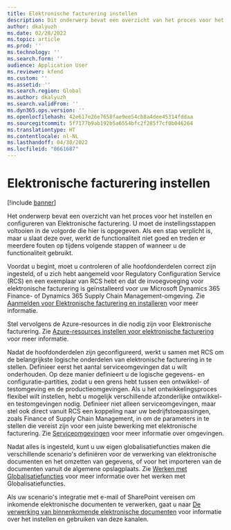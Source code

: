 ```yaml
---
title: Elektronische facturering instellen
description: Dit onderwerp bevat een overzicht van het proces voor het instellen en configureren van Elektronische facturering.
author: dkalyuzh
ms.date: 02/28/2022
ms.topic: article
ms.prod: ''
ms.technology: ''
ms.search.form: ''
audience: Application User
ms.reviewer: kfend
ms.custom: ''
ms.assetid: ''
ms.search.region: Global
ms.author: dkalyuzh
ms.search.validFrom: ''
ms.dyn365.ops.version: ''
ms.openlocfilehash: 42e617e26e7658fae9ee54cb8a4dee45314fddaa
ms.sourcegitcommit: 5f7177b9ab192b5a6554bfc2f285f7cf0b046264
ms.translationtype: HT
ms.contentlocale: nl-NL
ms.lasthandoff: 04/30/2022
ms.locfileid: "8661687"
---
```

# <a name="electronic-invoicing-setup"></a>Elektronische facturering instellen

[!include [banner](../includes/banner.md)]

Het onderwerp bevat een overzicht van het proces voor het instellen en configureren van Elektronische facturering. U moet de instellingsstappen voltooien in de volgorde die hier is opgegeven. Als een stap verplicht is, maar u slaat deze over, werkt de functionaliteit niet goed en treden er meerdere fouten op tijdens volgende stappen of wanneer u de functionaliteit gebruikt. 

Voordat u begint, moet u controleren of alle hoofdonderdelen correct zijn ingesteld, of u zich hebt aangemeld voor Regulatory Configuration Service (RCS) en een exemplaar van RCS hebt en dat de invoegvoeging voor elektronische facturering is geïnstalleerd voor uw Microsoft Dynamics 365 Finance- of Dynamics 365 Supply Chain Management-omgeving. Zie [Aanmelden voor Elektronische facturering en installeren](e-invoicing-install-add-in-microservices-lcs.md) voor meer informatie.

Stel vervolgens de Azure-resources in die nodig zijn voor Elektronische facturering. Zie [Azure-resources instellen voor elektronische facturering](e-invoicing-set-up-azure-resources.md) voor meer informatie.

Nadat de hoofdonderdelen zijn geconfigureerd, werkt u samen met RCS om de belangrijkste logische onderdelen van elektronische facturering in te stellen. Definieer eerst het aantal serviceomgevingen dat u wilt onderhouden. Op deze manier definieert u de logische gegevens- en configuratie-partities, zodat u een grens hebt tussen een ontwikkel- of testomgeving en de productieomgevingen. Als u het ontwikkelingsproces flexibel wilt instellen, hebt u mogelijk verschillende afzonderlijke ontwikkel- en testomgevingen nodig. Definieer niet alleen serviceomgevingen, maar stel ook direct vanuit RCS een koppeling naar uw bedrijfstoepassingen, zoals Finance of Supply Chain Management, in om de parameters in te stellen die vereist zijn voor een juiste bewerking met elektronische facturering. Zie [Serviceomgevingen](e-invoicing-service-environments.md) voor meer informatie over omgevingen.

Nadat alles is ingesteld, kunt u uw eigen globalisatiefuncties maken die verschillende scenario's definiëren voor de verwerking van elektronische documenten en het omzetten van gegevens, of voor het importeren van de documenten vanuit de algemene opslagplaats. Zie [Werken met Globalisatiefuncties](e-invoicing-working-globalization-features.md) voor meer informatie over het werken met Globalisatiefuncties.

Als uw scenario's integratie met e-mail of SharePoint vereisen om inkomende elektronische documenten te verwerken, gaat u naar [De verwerking van binnenkomende elektronische documenten](e-invoicing-process-incoming-electronic-documents.md) voor informatie over het instellen en gebruiken van deze kanalen.
